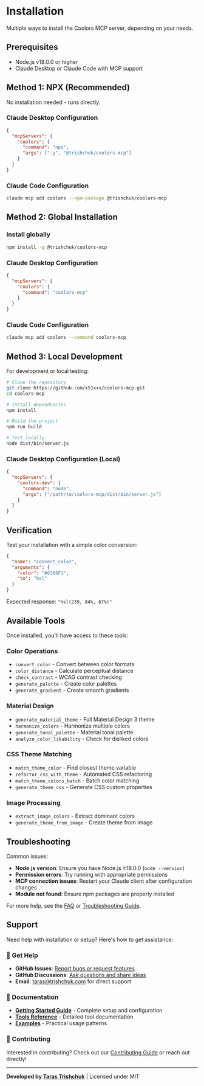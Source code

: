 # Installation

Multiple ways to install the Coolors MCP server, depending on your needs.

## Prerequisites

- Node.js v18.0.0 or higher
- Claude Desktop or Claude Code with MCP support

## Method 1: NPX (Recommended)

No installation needed - runs directly:

### Claude Desktop Configuration
```json
{
  "mcpServers": {
    "coolors": {
      "command": "npx",
      "args": ["-y", "@trishchuk/coolors-mcp"]
    }
  }
}
```

### Claude Code Configuration
```bash
claude mcp add coolors --npm-package @trishchuk/coolors-mcp
```

## Method 2: Global Installation

### Install globally
```bash
npm install -g @trishchuk/coolors-mcp
```

### Claude Desktop Configuration
```json
{
  "mcpServers": {
    "coolors": {
      "command": "coolors-mcp"
    }
  }
}
```

### Claude Code Configuration
```bash
claude mcp add coolors --command coolors-mcp
```

## Method 3: Local Development

For development or local testing:

```bash
# Clone the repository
git clone https://github.com/x51xxx/coolors-mcp.git
cd coolors-mcp

# Install dependencies
npm install

# Build the project
npm run build

# Test locally
node dist/bin/server.js
```

### Claude Desktop Configuration (Local)
```json
{
  "mcpServers": {
    "coolors-dev": {
      "command": "node",
      "args": ["/path/to/coolors-mcp/dist/bin/server.js"]
    }
  }
}
```

## Verification

Test your installation with a simple color conversion:

```json
{
  "name": "convert_color",
  "arguments": {
    "color": "#6366F1",
    "to": "hsl"
  }
}
```

Expected response: `"hsl(239, 84%, 67%)"`

## Available Tools

Once installed, you'll have access to these tools:

### Color Operations
- `convert_color` - Convert between color formats
- `color_distance` - Calculate perceptual distance
- `check_contrast` - WCAG contrast checking
- `generate_palette` - Create color palettes
- `generate_gradient` - Create smooth gradients

### Material Design
- `generate_material_theme` - Full Material Design 3 theme
- `harmonize_colors` - Harmonize multiple colors
- `generate_tonal_palette` - Material tonal palette
- `analyze_color_likability` - Check for disliked colors

### CSS Theme Matching
- `match_theme_color` - Find closest theme variable
- `refactor_css_with_theme` - Automated CSS refactoring
- `match_theme_colors_batch` - Batch color matching
- `generate_theme_css` - Generate CSS custom properties

### Image Processing
- `extract_image_colors` - Extract dominant colors
- `generate_theme_from_image` - Create theme from image

## Troubleshooting

Common issues:
- **Node.js version**: Ensure you have Node.js ≥18.0.0 (`node --version`)
- **Permission errors**: Try running with appropriate permissions
- **MCP connection issues**: Restart your Claude client after configuration changes
- **Module not found**: Ensure npm packages are properly installed

For more help, see the [FAQ](resources/faq) or [Troubleshooting Guide](resources/troubleshooting).

## Support

Need help with installation or setup? Here's how to get assistance:

### 🤝 Get Help
- **GitHub Issues**: [Report bugs or request features](https://github.com/x51xxx/coolors-mcp/issues)
- **GitHub Discussions**: [Ask questions and share ideas](https://github.com/x51xxx/coolors-mcp/discussions)
- **Email**: [taras@trishchuk.com](mailto:taras@trishchuk.com) for direct support

### 📖 Documentation
- **[Getting Started Guide](getting-started)** - Complete setup and configuration
- **[Tools Reference](tools/README)** - Detailed tool documentation
- **[Examples](examples/basic-colors)** - Practical usage patterns

### 🚀 Contributing
Interested in contributing? Check out our [Contributing Guide](https://github.com/x51xxx/coolors-mcp/blob/main/CONTRIBUTING.md) or reach out directly!

---

**Developed by [Taras Trishchuk](https://github.com/x51xxx)** | Licensed under MIT